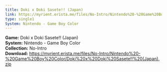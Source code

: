 ```yaml
---
title: Doki x Doki Sasete!! (Japan)
link: https://myrient.erista.me/files/No-Intro/Nintendo%20-%20Game%20Boy%20Color/Doki%20x%20Doki%20Sasete!!%20(Japan).zip
type: single1
System: Nintendo - Game Boy Color
---
```

<b>Game:</b> Doki x Doki Sasete!! (Japan)<br>
<b>System:</b> Nintendo - Game Boy Color<br>
<b>Collection:</b> No-Intro<br>
<b>Download:</b> https://myrient.erista.me/files/No-Intro/Nintendo%20-%20Game%20Boy%20Color/Doki%20x%20Doki%20Sasete!!%20(Japan).zip